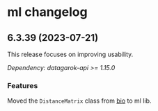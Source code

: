 # ml changelog

## 6.3.39 (2023-07-21)

This release focuses on improving usability.

*Dependency: datagarok-api >= 1.15.0*

### Features

Moved the `DistanceMatrix` class from [bio](https://github.com/datagrok-ai/public/tree/master/libraries/bio) to ml lib.
